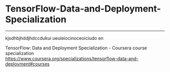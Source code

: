 # TensorFlow-Data-and-Deployment-Specialization
*************************************************************

kjsdhbjhddjhdccdukui
ueuieiocinoceoiciudo
en



TensorFlow: Data and Deployment Specialization - Coursera course specialization   
https://www.coursera.org/specializations/tensorflow-data-and-deployment#courses


